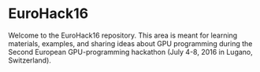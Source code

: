 # EuroHack16

Welcome to the EuroHack16 repository.   This area is meant for learning materials, examples, and sharing ideas about GPU programming during the Second European GPU-programming hackathon (July 4-8, 2016 in Lugano, Switzerland).
